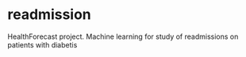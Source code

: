 # readmission
HealthForecast project. Machine learning for study of readmissions on patients with diabetis
